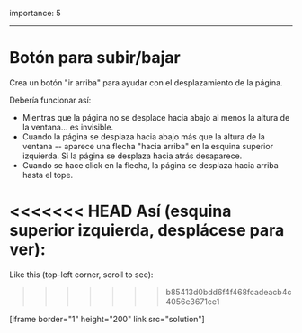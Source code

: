 importance: 5

---

# Botón para subir/bajar

Crea un botón "ir arriba" para ayudar con el desplazamiento de la página.

Debería funcionar así:
- Mientras que la página no se desplace hacia abajo al menos la altura de la ventana... es invisible.
- Cuando la página se desplaza hacia abajo más que la altura de la ventana -- aparece una flecha "hacia arriba" en la esquina superior izquierda. Si la página se desplaza hacia atrás desaparece.
- Cuando se hace click en la flecha, la página se desplaza hacia arriba hasta el tope.

<<<<<<< HEAD
Así (esquina superior izquierda, desplácese para ver):
=======
Like this (top-left corner, scroll to see):
>>>>>>> b85413d0bdd6f4f468fcadeacb4c4056e3671ce1

[iframe border="1" height="200" link src="solution"]
